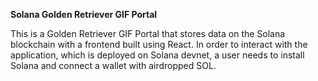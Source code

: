 <b>Solana Golden Retriever GIF Portal</b>

This is a Golden Retriever GIF Portal that stores data on the Solana blockchain with a frontend built using React. In order to interact with the application, which is deployed on Solana devnet, a user needs to install Solana and connect a wallet with airdropped SOL. 
